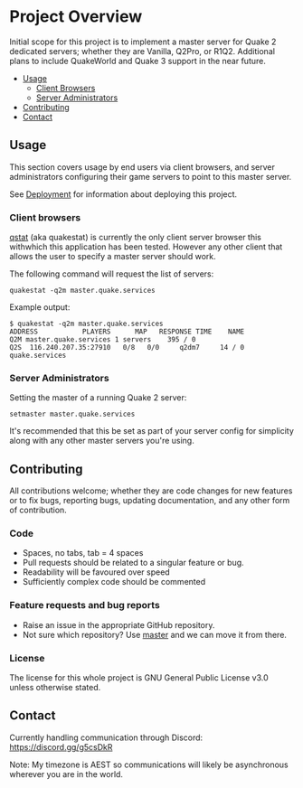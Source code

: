 # Project Overview

Initial scope for this project is to implement a master server for Quake 2 dedicated servers; whether they are Vanilla, Q2Pro, or R1Q2.
Additional plans to include QuakeWorld and Quake 3 support in the near future.

- [Usage](#usage)
  - [Client Browsers](#client-browsers)
  - [Server Administrators](#server-administrators)
- [Contributing](#contributing)
- [Contact](#contact)


## Usage

This section covers usage by end users via client browsers, and server administrators configuring their game servers to point to this master server.

See [Deployment](https://github.com/quakeservices/documentation/blob/master/deployment.md) for information about deploying this project.

### Client browsers

[qstat](https://github.com/multiplay/qstat) (aka quakestat) is currently the only client server browser this withwhich this application has been tested.
However any other client that allows the user to specify a master server should work.

The following command will request the list of servers:

```
quakestat -q2m master.quake.services
```

Example output:

```
$ quakestat -q2m master.quake.services
ADDRESS           PLAYERS      MAP   RESPONSE TIME    NAME
Q2M master.quake.services 1 servers    395 / 0
Q2S  116.240.207.35:27910   0/8   0/0     q2dm7     14 / 0            quake.services
```

### Server Administrators

Setting the master of a running Quake 2 server:

```
setmaster master.quake.services
```

It's recommended that this be set as part of your server config for simplicity along with any other master servers you're using.

## Contributing

All contributions welcome; whether they are code changes for new features or to fix bugs, reporting bugs, updating documentation, and any other form of contribution.

### Code

- Spaces, no tabs, tab = 4 spaces
- Pull requests should be related to a singular feature or bug.
- Readability will be favoured over speed
- Sufficiently complex code should be commented

### Feature requests and bug reports

- Raise an issue in the appropriate GitHub repository. 
- Not sure which repository? Use [master](https://github.com/quakeservices/master/) and we can move it from there.

### License

The license for this whole project is GNU General Public License v3.0 unless otherwise stated.

## Contact

Currently handling communication through Discord: https://discord.gg/g5csDkR

Note: My timezone is AEST so communications will likely be asynchronous wherever you are in the world.

